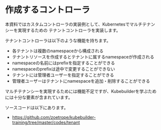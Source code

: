 # 作成するコントローラ

本資料ではカスタムコントローラの実装例として、Kubernetesでマルチテナンシーを実現するための
テナントコントローラを実装します。

テナントコントローラは以下のような機能を持ちます。

- 各テナントは複数のnamespaceから構成される
- テナントリソースを作成するとテナントに属するnamespaceが作成される
- namespaceの名前にはprefixを指定することができる
- namespaceのprefixは途中で変更することができない
- テナントには管理者ユーザーを指定することができる
- 管理者ユーザーはテナントにnamespaceを追加・削除することができる

マルチテナンシーを実現するためには機能不足ですが、Kubebuilderを学ぶためには十分な要素が含まれています。

ソースコードは以下にあります。

- https://github.com/zoetrope/kubebuilder-training/tree/master/codes/tenant
